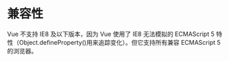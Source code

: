 # 兼容性
Vue 不支持 IE8 及以下版本，因为 Vue 使用了 IE8 无法模拟的 ECMAScript 5 特性（Object.defineProperty()用来追踪变化）。但它支持所有兼容 ECMAScript 5 的浏览器。